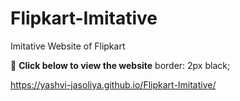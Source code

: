 # Flipkart-Imitative
Imitative Website of Flipkart

🔗 <b> Click below to view the website</b>
border: 2px black;

 https://yashvi-jasoliya.github.io/Flipkart-Imitative/

